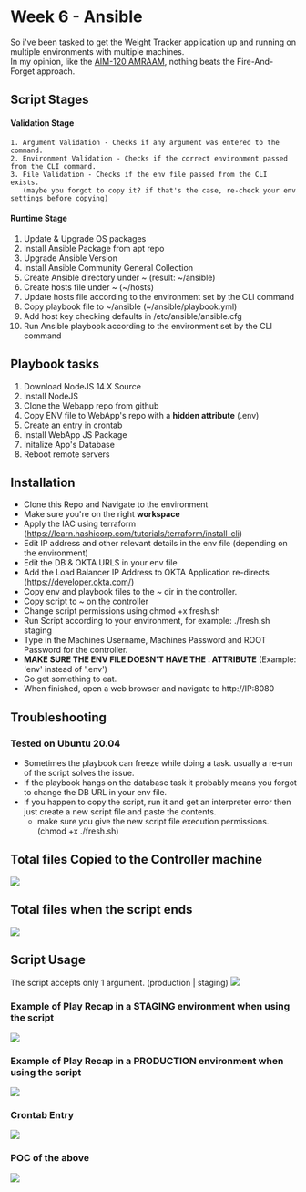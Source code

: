 # Week 6 - Ansible
So i've been tasked to get the Weight Tracker application up and running on multiple environments with multiple machines. <br />
In my opinion, like the [AIM-120 AMRAAM](https://en.wikipedia.org/wiki/AIM-120_AMRAAM), nothing beats the Fire-And-Forget approach.

## Script Stages
  #### Validation Stage
    1. Argument Validation - Checks if any argument was entered to the command.
    2. Environment Validation - Checks if the correct environment passed from the CLI command.
    3. File Validation - Checks if the env file passed from the CLI exists. 
       (maybe you forgot to copy it? if that's the case, re-check your env settings before copying)
  
  #### Runtime Stage
  1. Update & Upgrade OS packages
  2. Install Ansible Package from apt repo
  3. Upgrade Ansible Version
  4. Install Ansible Community General Collection
  5. Create Ansible directory under ~ (result: ~/ansible)
  6. Create hosts file under ~ (~/hosts)
  7. Update hosts file according to the environment set by the CLI command
  8. Copy playbook file to ~/ansible (~/ansible/playbook.yml)
  9. Add host key checking defaults in /etc/ansible/ansible.cfg
  10. Run Ansible playbook according to the environment set by the CLI command

## Playbook tasks
  1. Download NodeJS 14.X Source
  2. Install NodeJS
  3. Clone the Webapp repo from github
  4. Copy ENV file to WebApp's repo with a **hidden attribute** (.env)
  5. Create an entry in crontab
  6. Install WebApp JS Package
  7. Initalize App's Database
  8. Reboot remote servers
  
## Installation
  - Clone this Repo and Navigate to the environment
  - Make sure you're on the right **workspace**
  - Apply the IAC using terraform (https://learn.hashicorp.com/tutorials/terraform/install-cli)
  - Edit IP address and other relevant details in the env file (depending on the environment)
  - Edit the DB & OKTA URLS in your env file
  - Add the Load Balancer IP Address to OKTA Application re-directs (https://developer.okta.com/)
  - Copy env and playbook files to the ~ dir in the controller.
  - Copy script to ~ on the controller
  - Change script permissions using chmod +x fresh.sh
  - Run Script according to your environment, for example: ./fresh.sh staging <br />
  - Type in the Machines Username, Machines Password and ROOT Password for the controller.
  - **MAKE SURE THE ENV FILE DOESN'T HAVE THE . ATTRIBUTE** (Example: 'env' instead of '.env')
  - Go get something to eat.
  - When finished, open a web browser and navigate to http://IP:8080

## Troubleshooting
### Tested on Ubuntu 20.04
  * Sometimes the playbook can freeze while doing a task. usually a re-run of the script solves the issue.
  * If the playbook hangs on the database task it probably means you forgot to change the DB URL in your env file.
  * If you happen to copy the script, run it and get an interpreter error then just create a new script file and paste the contents.
    - make sure you give the new script file execution permissions. (chmod +x ./fresh.sh)

## Total files Copied to the Controller machine
<img src="https://i.postimg.cc/43LcYjSV/total-files-in-controller.jpg"> <br />

## Total files when the script ends
<img src="https://i.postimg.cc/MGSG7qQB/post-script.jpg"> <br />

## Script Usage
The script accepts only 1 argument. (production | staging)
<img src="https://i.postimg.cc/dVwTCKcf/staging-script-usage.jpg"> <br />

### Example of Play Recap in a STAGING environment when using the script
<img src="https://i.postimg.cc/J4TXV2kH/stage-andible-recap.jpg"> <br />

### Example of Play Recap in a PRODUCTION environment when using the script <br />
<img src="https://i.postimg.cc/d1YPBvwb/prod-andible-recap.jpg"> <br />

### Crontab Entry
<img src="https://i.postimg.cc/MGhSY2d1/crontab-entry.jpg"> <br />

### POC of the above
<img src="https://i.postimg.cc/qqwyM8k1/poc.jpg"> <br />
